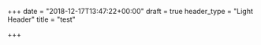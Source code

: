 +++
date = "2018-12-17T13:47:22+00:00"
draft = true
header_type = "Light Header"
title = "test"

+++

